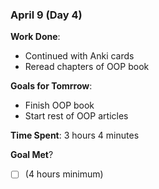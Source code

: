### April 9 (Day 4)

**Work Done**: 
- Continued with Anki cards
- Reread chapters of OOP book

**Goals for Tomrrow**:
- Finish OOP book
- Start rest of OOP articles

**Time Spent**: 3 hours 4 minutes

**Goal Met**? 
- [ ] (4 hours minimum)
